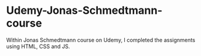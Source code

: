 # Udemy-Jonas-Schmedtmann-course
Within Jonas Schmedtmann course on Udemy, I completed the assignments using HTML, CSS and JS.
